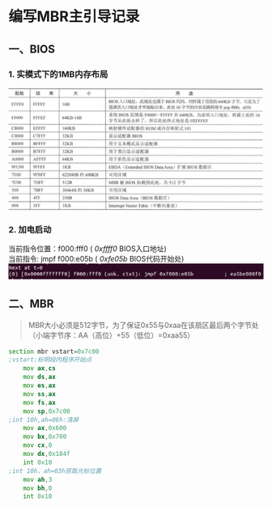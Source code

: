 # 编写MBR主引导记录
## 一、BIOS
### 1. 实模式下的1MB内存布局
![实模式下的内存布局](Markdown/2.1_1.jpg)
### 2. 加电启动
当前指令位置：f000:fff0 ( *0xffff0* BIOS入口地址)  
当前指令: jmpf f000:e05b  ( *0xfe05b* BIOS代码开始处)
![t0状态](Markdown/2.1_2.jpg)

## 二、MBR
> MBR大小必须是512字节，为了保证0x55与0xaa在该扇区最后两个字节处（小端字节序：AA（高位）+55（低位）=0xaa55）
```asm
section mbr vstart=0x7c00
;vstart:标明段内程序开始点
    mov ax,cs
    mov ds,ax
    mov es,ax
    mov ss,ax
    mov fs,ax
    mov sp,0x7c00
;int 10h,ah=06h:清屏
    mov ax,0x600
    mov bx,0x700
    mov cx,0
    mov dx,0x184f
    int 0x10
;int 10h，ah=03h获取光标位置
    mov ah,3
    mov bh,0
    int 0x10
    
```